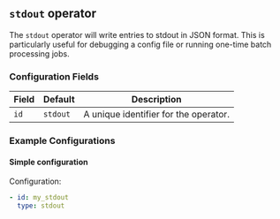 ## `stdout` operator

The `stdout` operator will write entries to stdout in JSON format. This is particularly useful for debugging a config file
or running one-time batch processing jobs.

### Configuration Fields

| Field         | Default  | Description |
| ---           | ---      | ---         |
| `id`          | `stdout` | A unique identifier for the operator. |


### Example Configurations

#### Simple configuration

Configuration:
```yaml
- id: my_stdout
  type: stdout
```
